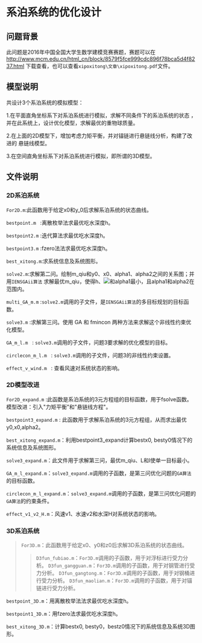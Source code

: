 # 系泊系统的优化设计
## 问题背景

此问题是2016年中国全国大学生数学建模竞赛赛题，赛题可以在
<http://www.mcm.edu.cn/html_cn/block/8579f5fce999cdc896f78bca5d4f8237.html>
下载查看，也可以查看`xipoxitong\文章\xipoxitong.pdf`文件。

## 模型说明

共设计3个系泊系统的模拟模型：

1.在平面直角坐标系下对系泊系统进行模拟，求解不同条件下的系泊系统的状态
，并在此系统上，设计优化模型，求解最优的重物球质量。

2.在上面的2D模型下，增加考虑力矩平衡，并对锚链进行悬链线分析，构建了改进的
悬链线模型。

3.在空间直角坐标系下对系泊系统进行模拟，即所谓的3D模型。

## 文件说明
### 2D系泊系统

`For2D.m`:此函数用于给定x0和y_0后求解系泊系统的状态曲线。<br>

`bestpoint.m ` :离散枚举法求最优吃水深度h。<br>

`bestpoint2.m` :迭代算法求最优吃水深度h。<br>

`bestpoint3.m` :fzero法法求最优吃水深度h。<br>

`best_xitong.m`:求系统信息及系统图形。<br>

`solve2.m`:求解第二问。绘制m_qiu和y0、x0、alpha1、alpha2之间的关系图；并用`IENSGAii算法` 求解最优m_qiu，使得h、![](http://latex.codecogs.com/png.latex?$\textstyle\pi*x_0^2$)和alpha1最小，且alpha1和alpha2在范围内。<br>

`multi_GA_m.m` :`solve2.m`调用的子文件，是`IENSGAii算法`的多目标规划的目标函数。<br>

`solve3.m` :求解第三问。使用 GA 和 fmincon 两种方法来求解这个非线性约束优化模型。<br>

`GA_m_l.m ` : `solve3.m`调用的子文件，问题3要求解的优化模型的目标。<br>

`circlecon_m_l.m ` : `solve3.m`调用的子文件，问题3的非线性约束设置。<br>

`effect_v_wind.m ` : 查看风速对系统状态的影响。

### 2D模型改进

`For2D_expand.m` :此函数是系泊系统的3元方程组的目标函数，用于fsolve函数。模型改进：引入"力矩平衡"和"悬链线方程"。<br>

`bestpoint3_expand.m` : 此函数用于求解系泊系统的3元方程组，从而求出最优y0,x0,alpha2。<br>

`best_xitong_expand.m`：利用bestpoint3_expand计算bestx0, besty0情况下的系统信息及系统图形。<br>

`solve3_expand.m`：此文件用于求解第三问，最优m_qiu、L和I使单一目标最小。<br>

`GA_m_l_expand.m`：`solve3_expand.m`调用的子函数，是第三问优化问题的`GA算法`的目标函数。<br>

`circlecon_m_l_expand.m`：`solve3_expand.m`调用的子函数，是第三问优化问题的`GA算法`的约束条件。<br>

`effect_v1_v2_H.m`：风速v1、水速v2和水深H对系统状态的影响。

### 3D系泊系统

>`For3D.m`：此函数用于给定x0、y0和z0后求解3D系泊系统的状态曲线。
>>`D3fun_fubiao.m`：`For3D.m`调用的子函数，用于对浮标进行受力分析。
>>`D3fun_gangguan.m`：`For3D.m`调用的子函数，用于对钢管进行受力分析。
>>`D3fun_gangtong.m`：`For3D.m`调用的子函数，用于对钢桶进行受力分析。
>>`D3fun_maolian.m`：`For3D.m`调用的子函数，用于对锚链进行受力分析。<br>

`bestpoint_3D.m`：用离散枚举法法求最优吃水深度h。<br>

`bestpoint1_3D.m`：用fzero法求最优吃水深度h。<br>

`best_xitong_3D.m`：计算bestx0, besty0，bestz0情况下的系统信息及系统3D图形。



